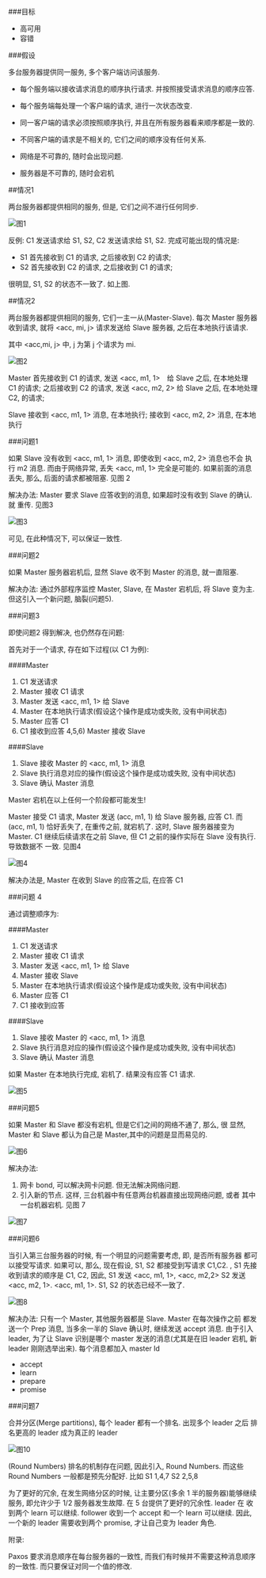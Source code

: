 
###目标

* 高可用
* 容错

###假设

多台服务器提供同一服务, 多个客户端访问该服务.

* 每个服务端以接收请求消息的顺序执行请求. 并按照接受请求消息的顺序应答.
* 每个服务端每处理一个客户端的请求, 进行一次状态改变.
* 同一客户端的请求必须按照顺序执行, 并且在所有服务器看来顺序都是一致的.
* 不同客户端的请求是不相关的, 它们之间的顺序没有任何关系.

* 网络是不可靠的, 随时会出现问题.
* 服务器是不可靠的, 随时会宕机


##情况1

两台服务器都提供相同的服务, 但是, 它们之间不进行任何同步.

![图1](paxos_1.png)

反例: C1 发送请求给 S1, S2, C2 发送请求给 S1, S2. 完成可能出现的情况是:

* S1 首先接收到 C1 的请求, 之后接收到 C2 的请求;
* S2 首先接收到 C2 的请求, 之后接收到 C1 的请求;

很明显, S1, S2 的状态不一致了. 如上图.

##情况2

两台服务器都提供相同的服务, 它们一主一从(Master-Slave). 每次 Master 服务器
收到请求, 就将 <acc, mi, j> 请求发送给 Slave 服务器, 之后在本地执行该请求.

其中 <acc,mi, j> 中, j 为第 j 个请求为 mi.

![图2](paxos_2.png)

Master 首先接收到 C1 的请求, 发送 <acc, m1, 1>　给 Slave 之后, 在本地处理 C1
的请求; 之后接收到 C2 的请求, 发送 <acc, m2, 2> 给 Slave 之后, 在本地处理 C2,
的请求;

Slave 接收到 <acc, m1, 1> 消息, 在本地执行; 接收到 <acc, m2, 2> 消息, 在本地
执行

###问题1

如果 Slave 没有收到 <acc, m1, 1> 消息, 即使收到 <acc, m2, 2> 消息也不会
执行 m2 消息. 而由于网络异常, 丢失 <acc, m1, 1> 完全是可能的. 如果前面的消息
丢失, 那么, 后面的请求都被阻塞. 见图 2

解决办法: Master 要求 Slave 应答收到的消息, 如果超时没有收到 Slave 的确认. 就
重传. 见图3

![图3](paxos_3.png)

可见, 在此种情况下, 可以保证一致性.

###问题2

如果 Master 服务器宕机后, 显然 Slave 收不到 Master 的消息, 就一直阻塞.

解决办法: 通过外部程序监控 Master, Slave, 在 Master 宕机后, 将 Slave 变为主.
但这引入一个新问题, 脑裂(问题5).

###问题3

即使问题2 得到解决, 也仍然存在问题:

首先对于一个请求, 存在如下过程(以 C1 为例):

####Master

1) C1 发送请求
2) Master 接收 C1 请求
3) Master 发送 <acc, m1, 1> 给 Slave
4) Master 在本地执行请求(假设这个操作是成功或失败, 没有中间状态)
5) Master 应答 C1
6) C1 接收到应答
4,5,6) Master 接收 Slave

####Slave

1) Slave 接收 Master 的 <acc, m1, 1> 消息
2) Slave 执行消息对应的操作(假设这个操作是成功或失败, 没有中间状态)
3) Slave 确认 Master 消息

Master 宕机在以上任何一个阶段都可能发生!

Master 接受 C1 请求, Master 发送 (acc, m1, 1) 给 Slave 服务器, 应答 C1. 而
(acc, m1, 1) 恰好丢失了, 在重传之前, 就宕机了. 这时, Slave 服务器接变为 Master.
C1 继续后续请求在之前 Slave, 但 C1 之前的操作实际在 Slave 没有执行. 导致数据不
一致. 见图4

![图4](paxos_4.png)

解决办法是, Master 在收到 Slave 的应答之后, 在应答 C1

###问题 4

通过调整顺序为:

####Master

1. C1 发送请求
2. Master 接收 C1 请求
3. Master 发送 <acc, m1, 1> 给 Slave
4. Master 接收 Slave
5. Master 在本地执行请求(假设这个操作是成功或失败, 没有中间状态)
6. Master 应答 C1
7. C1 接收到应答

####Slave

1. Slave 接收 Master 的 <acc, m1, 1> 消息
2. Slave 执行消息对应的操作(假设这个操作是成功或失败, 没有中间状态)
3. Slave 确认 Master 消息

如果 Master 在本地执行完成, 宕机了. 结果没有应答 C1 请求.


![图5](paxos_5.png)

###问题5

如果 Master 和 Slave 都没有宕机, 但是它们之间的网络不通了, 那么, 很
显然, Master 和 Slave 都认为自己是 Master,其中的问题是显而易见的.

![图6](paxos_6.png)

解决办法:
1. 网卡 bond, 可以解决网卡问题. 但无法解决网络问题.
2. 引入新的节点. 这样, 三台机器中有任意两台机器直接出现网络问题, 或者
其中一台机器宕机. 见图 7

![图7](paxos_7.png)

###问题6

当引入第三台服务器的时候, 有一个明显的问题需要考虑, 即, 是否所有服务器
都可以接受写请求. 如果可以, 那么, 现在假设, S1, S2 都接受到写请求 C1,C2.
, S1 先接收到请求的顺序是 C1, C2, 因此, S1 发送 <acc, m1, 1>, <acc, m2,2>
S2 发送 <acc, m2, 1>. <acc, m1, 1>. S1, S2 的状态已经不一致了.

![图8](paxos_8.png)

解决办法: 只有一个 Master, 其他服务器都是 Slave. Master 在每次操作之前
都发送一个 Prep 消息, 当多余一半的 Slave 确认时, 继续发送 accept 消息.
由于引入leader, 为了让 Slave 识别是哪个 master 发送的消息(尤其是在旧
leader 宕机, 新 leader 刚刚选举出来). 每个消息都加入 master Id

* accept
* learn
* prepare
* promise

###问题7

合并分区(Merge partitions), 每个 leader 都有一个排名. 出现多个 leader 之后
排名更高的 leader 成为真正的 leader

![图10](paxos_10.png)

(Round Numbers) 排名的机制存在问题, 因此引入, Round Numbers. 而这些 Round
Numbers 一般都是预先分配好. 比如 S1 1,4,7 S2 2,5,8

为了更好的冗余, 在发生网络分区的时候, 让主要分区(多余 1 半的服务器)能够继续
服务, 即允许少于 1/2 服务器发生故障. 在 5 台提供了更好的冗余性. leader 在
收到两个 learn 可以继续. follower 收到一个 accept 和一个 learn 可以继续.
因此, 一个新的 leader 需要收到两个 promise, 才让自己变为 leader 角色.




附录:

Paxos 要求消息顺序在每台服务器的一致性, 而我们有时候并不需要这种消息顺序
的一致性. 而只要保证对同一个值的修改.
